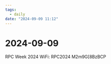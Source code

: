 ```yaml
---
tags:
  - daily
date: "2024-09-09 11:12"
---
```

# 2024-09-09 

RPC Week 2024 WiFi:
RPC2024
M2m9G[8BzBCP
